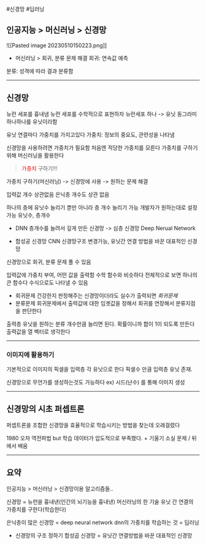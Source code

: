 #신경망 #딥러닝

## 인공지능 > 머신러닝 > 신경망

![[Pasted image 20230510150223.png]]

- 머신러닝 > 회귀, 분류 문제 해결
회귀: 연속값 예측

분류: 성격에 따라 결과 분류함

---



## 신경망

뉴런 세포를 흉내냄
뉴런 세포를 수학적으로 표현하자
뉴런세포 하나 -> 유닛
동그라미 하나하나를 유닛이라함

유닛 연결마다 가중치를 가지고있다
가중치: 정보의 중요도, 관련성을 나타냄


신경망을 사용하려면 가중치가 필요함
처음엔 적당한 가중치를 모른다
가중치를 구하기 위해 머신러닝을 활용한다

><span style="color:red">가중치</span> 구하기!!!


가중치 구하기(머신러닝) -> 신경망에 사용 -> 원하는 문제 해결

입력값 개수 상관없음
은닉층 개수도 상관 없음

하나의 층에 유닛수 늘리기
뿐만 아니라 층 개수 늘리기 가능
개발자가 원하는대로 설정가능
유닛수, 층개수


- DNN
층개수를 늘려서 깊게 만든 신경망 -> 심층 신경망
Deep Nerual Network

- 합성공 신경망 CNN
신경망구조 변경가능, 유닛간 연결 방법을 바꾼 대표적인 신경망



신경망으로 
회귀, 분류 문제 풀 수 있음

입력값에 가중치 부여, 어떤 값을 출력함
수학 함수와 비슷하다
전체적으로 보면 하나의 큰 함수다
수식으로도 나타낼 수 있음


- 회귀문제
건강한지 판정해주는 신경망이더라도 실수가 출력되면 *회귀문제*
- 분류문제
회귀문제에서 출력값에 대한 임곗값을 정해서 회귀를 연장해서 분류지점을 판단한다


출력층 유닛을 원하는 분류 개수만큼 늘리면 된다.
확률이니까 합이 1이 되도록 만든다
출력값을 열 벡터로 생각한다

---

### 이미지에 활용하기

기본적으로 이미지의 픽셀을 입력층 각 유닛으로 한다
픽셀수 만큼 입력층 유닛 존재.

신경망으로 무언가를 생성하는것도 가능하다
ex) 시드(난수) 를 통해 이미지 생성


---
## 신경망의 시초 퍼셉트론

퍼셉트론을 조합한 신경망을 효율적으로 학습시키는 방법을 찾는데 오래걸렸다

1980 오차 역전파법
but 학습 데이터가 압도적으로 부족했다.
\+ 기울기 소실 문제 / 뒤에서 배움





---

## 요약 

인공지능 > 머신러닝 > 신경망이용 알고리즘들..

신경망 = 뉴런을 흉내낸(인간의 뇌기능을 흉내낸) 머신러닝의 한 기술
유닛 간 연결의 가중치를 구한다(학습한다)

은닉층이 많은 신경망 = deep neural network
dnn의 가중치를 학습하는 것 = 딥러닝

- 신경망의 구조 정하기
합성곱 신경망 = 유닛간 연결방법을 바꾼 대표적인 신경망
